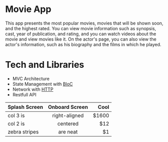 # Movie App

This app presents the most popular movies, movies that will be shown soon, and the highest rated. You can view movie information such as synopsis, cast, year of publication, and rating, and you can watch videos about the movie and view movies like it. On the actor's page, you can also view the actor's information, such as his biography and the films in which he played.

# Tech and Libraries

- MVC Architecture
- State Management with [BloC](https://pub.dev/packages/flutter_bloc)
- Network with [HTTP](https://pub.dev/packages/http)
- Restfull API 


| Splash Screen         | Onboard Screen           | Cool  |
| ------------- |:-------------:| -----:|
| col 3 is      | right-aligned | $1600 |
| col 2 is      | centered      |   $12 |
| zebra stripes | are neat      |    $1 |
